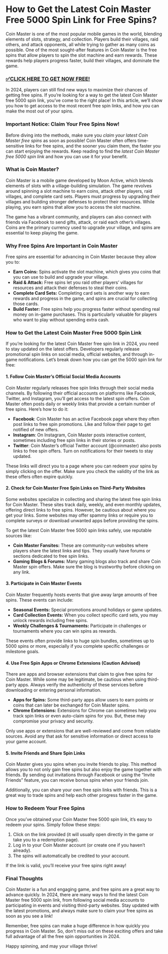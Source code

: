# How to Get the Latest Coin Master Free 5000 Spin Link for Free Spins?

Coin Master is one of the most popular mobile games in the world, blending elements of slots, strategy, and collection. Players build their villages, raid others, and attack opponents, all while trying to gather as many coins as possible. One of the most sought-after features in Coin Master is the free spins that allow players to spin the slot machine and earn rewards. These rewards help players progress faster, build their villages, and dominate the game.

### [✅CLICK HERE TO GET NOW FREE!](https://edris2025.github.io/spins/)

In 2024, players can still find new ways to maximize their chances of getting free spins. If you’re looking for a way to get the latest Coin Master free 5000 spin link, you’ve come to the right place! In this article, we’ll show you how to get access to the most recent free spin links, and how you can make the most out of your spins.

### **Important Notice: Claim Your Free Spins Now!**

Before diving into the methods, make sure you *claim your latest Coin Master free spins* as soon as possible! Coin Master often offers time-sensitive links for free spins, and the sooner you claim them, the faster you can start enjoying the rewards. Keep reading to find the *latest Coin Master free 5000 spin link* and how you can use it for your benefit.

### What is Coin Master?

Coin Master is a mobile game developed by Moon Active, which blends elements of slots with a village-building simulation. The game revolves around spinning a slot machine to earn coins, attack other players, raid villages, and complete card sets. Players must progress by upgrading their villages and building stronger defenses to protect their resources. While playing, you earn spins that allow you to access the slot machine.

The game has a vibrant community, and players can also connect with friends via Facebook to send gifts, attack, or raid each other’s villages. Coins are the primary currency used to upgrade your village, and spins are essential to keep playing the game.

### Why Free Spins Are Important in Coin Master

Free spins are essential for advancing in Coin Master because they allow you to:

- **Earn Coins:** Spins activate the slot machine, which gives you coins that you can use to build and upgrade your village.
- **Raid & Attack:** Free spins let you raid other players’ villages for resources and attack their defenses to steal their coins.
- **Complete Card Sets:** Completing card sets is another way to earn rewards and progress in the game, and spins are crucial for collecting those cards.
- **Build Faster:** Free spins help you progress faster without spending real money on in-game purchases. This is particularly valuable for players who want to play without spending extra cash.

### How to Get the Latest Coin Master Free 5000 Spin Link

If you’re looking for the latest Coin Master free spin link in 2024, you need to stay updated on the latest offers. Developers regularly release promotional spin links on social media, official websites, and through in-game notifications. Let’s break down how you can get the 5000 spin link for free:

#### 1. **Follow Coin Master’s Official Social Media Accounts**

Coin Master regularly releases free spin links through their social media channels. By following their official accounts on platforms like Facebook, Twitter, and Instagram, you’ll get access to the latest spin offers. Coin Master often posts daily or weekly links that provide a certain number of free spins. Here’s how to do it:

- **Facebook**: Coin Master has an active Facebook page where they often post links to free spin promotions. Like and follow their page to get notified of new offers.
- **Instagram**: On Instagram, Coin Master posts interactive content, sometimes including free spin links in their stories or posts.
- **Twitter**: Coin Master’s official Twitter account (@coinmaster) also posts links to free spin offers. Turn on notifications for their tweets to stay updated.

These links will direct you to a page where you can redeem your spins by simply clicking on the offer. Make sure you check the validity of the link as these offers often expire quickly.

#### 2. **Check for Coin Master Free Spin Links on Third-Party Websites**

Some websites specialize in collecting and sharing the latest free spin links for Coin Master. These sites track daily, weekly, and even monthly updates, offering direct links to free spins. However, be cautious about where you get your links. Some websites may offer spammy links or require you to complete surveys or download unwanted apps before providing the spins.

To get the latest Coin Master free 5000 spin links safely, use reputable sources like:

- **Coin Master Fansites:** These are community-run websites where players share the latest links and tips. They usually have forums or sections dedicated to free spin links.
- **Gaming Blogs & Forums:** Many gaming blogs also track and share Coin Master spin offers. Make sure the blog is trustworthy before clicking on any link.

#### 3. **Participate in Coin Master Events**

Coin Master frequently hosts events that give away large amounts of free spins. These events can include:

- **Seasonal Events:** Special promotions around holidays or game updates.
- **Card Collection Events:** When you collect specific card sets, you may unlock rewards including free spins.
- **Weekly Challenges & Tournaments:** Participate in challenges or tournaments where you can win spins as rewards.

These events often provide links to huge spin bundles, sometimes up to 5000 spins or more, especially if you complete specific challenges or milestone goals.

#### 4. **Use Free Spin Apps or Chrome Extensions (Caution Advised)**

There are apps and browser extensions that claim to give free spins for Coin Master. While some may be legitimate, be cautious when using third-party apps. Always verify the authenticity of these services before downloading or entering personal information.

- **Apps for Spins:** Some third-party apps allow users to earn points or coins that can later be exchanged for Coin Master spins.
- **Chrome Extensions:** Extensions for Chrome can sometimes help you track spin links or even auto-claim spins for you. But, these may compromise your privacy and security.

Only use apps or extensions that are well-reviewed and come from reliable sources. Avoid any that ask for sensitive information or direct access to your game account.

#### 5. **Invite Friends and Share Spin Links**

Coin Master gives you spins when you invite friends to play. This method allows you to not only gain free spins but also enjoy the game together with friends. By sending out invitations through Facebook or using the “Invite Friends” feature, you can receive bonus spins when your friends join.

Additionally, you can share your own free spin links with friends. This is a great way to trade spins and help each other progress faster in the game.

### How to Redeem Your Free Spins

Once you’ve obtained your Coin Master free 5000 spin link, it’s easy to redeem your spins. Simply follow these steps:

1. Click on the link provided (it will usually open directly in the game or take you to a redemption page).
2. Log in to your Coin Master account (or create one if you haven’t already).
3. The spins will automatically be credited to your account.

If the link is valid, you’ll receive your free spins right away!

### Final Thoughts

Coin Master is a fun and engaging game, and free spins are a great way to advance quickly. In 2024, there are many ways to find the latest Coin Master free 5000 spin link, from following social media accounts to participating in events and visiting third-party websites. Stay updated with the latest promotions, and always make sure to claim your free spins as soon as you see a link!

Remember, free spins can make a huge difference in how quickly you progress in Coin Master. So, don’t miss out on these exciting offers and take full advantage of all the free spin opportunities in 2024.

Happy spinning, and may your village thrive!
